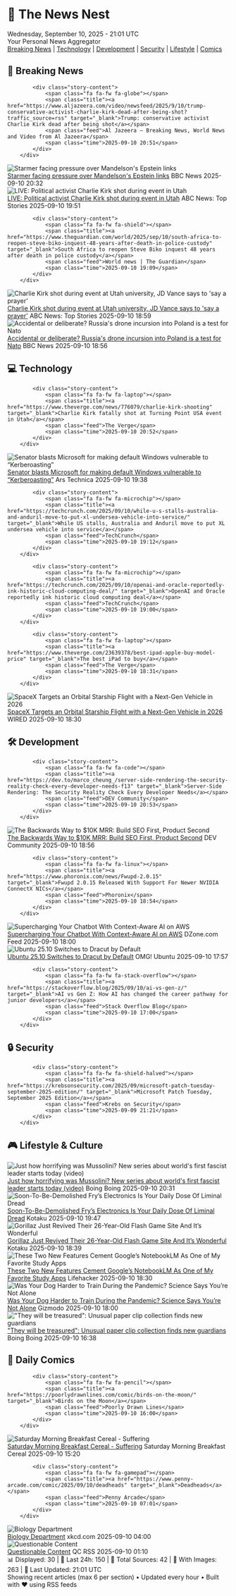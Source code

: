 <!-- Processing 54 RSS feeds at 2025-09-10 21:01:42 UTC -->
<!-- Processing: XKCD -->
<!-- Processing: Saturday Morning Breakfast Cereal -->
<!-- Processing: Dilbert -->
<!-- Processing: Cyanide & Happiness -->
<!-- Processing: Questionable Content -->
<!-- Processing: CNN Top Stories -->
<!-- Processing: BBC World News -->
<!-- Processing: BBC Breaking News -->
<!-- Processing: Al Jazeera Breaking News -->
<!-- Processing: Associated Press Breaking -->
<!-- Processing: Guardian World News -->
<!-- Processing: Sky News World -->
<!-- Processing: TechCrunch -->
<!-- Processing: The Verge -->
<!-- Processing: O'Reilly Radar -->
<!-- Processing: Hacker News -->
<!-- Processing: Dev.to -->
<!-- Processing: Phoronix Linux News -->
<!-- Processing: It's FOSS -->
<!-- Processing: Linux.com -->
<!-- Processing: Red Hat Blog -->
<!-- Processing: Ubuntu Blog -->
<!-- Processing: GitLab Blog -->
<!-- Processing: InfoQ -->
<!-- Processing: Martin Fowler -->
<!-- Processing: Boing Boing -->
<!-- Processing: Krebs on Security -->
<!-- Generated 8 new posts out of 27 feeds processed -->
<div class="newspaper-header">
    <h1 class="newspaper-title">📰 The News Nest</h1>
    <div class="newspaper-date">Wednesday, September 10, 2025 - 21:01 UTC</div>
    <div class="newspaper-subtitle">Your Personal News Aggregator</div>
</div>

<div class="newspaper-nav">
    <a href="#breaking">Breaking News</a> |
    <a href="#tech">Technology</a> |
    <a href="#dev">Development</a> |
    <a href="#security">Security</a> |
    <a href="#lifestyle">Lifestyle</a> |
    <a href="#webcomics">Comics</a>
</div>

<div class="news-section breaking-news" id="breaking">
<h2 class="section-header">🚨 Breaking News</h2>
<div class="stories-container">
<div class="story">
            
            <div class="story-content">
                <span class="fa fa-fw fa-globe"></span>
                <span class="title"><a href="https://www.aljazeera.com/video/newsfeed/2025/9/10/trump-conservative-activist-charlie-kirk-dead-after-being-shot?traffic_source=rss" target="_blank">Trump: conservative activist Charlie Kirk dead after being shot</a></span>
                <span class="feed">Al Jazeera – Breaking News, World News and Video from Al Jazeera</span>
                <span class="time">2025-09-10 20:51</span>
            </div>
        </div>
<div class="story">
            <img src="https://ichef.bbci.co.uk/ace/standard/240/cpsprodpb/f6e4/live/739a8cd0-8e7d-11f0-8c2b-d3304d08feaa.jpg" alt="Starmer facing pressure over Mandelson&#x27;s Epstein links" class="story-image" loading="lazy" onerror="this.style.display='none'">
            <div class="story-content">
                <span class="fa fa-fw fa-flag"></span>
                <span class="title"><a href="https://www.bbc.com/news/articles/cwy9jqn0vyjo?at_medium=RSS&at_campaign=rss" target="_blank">Starmer facing pressure over Mandelson&#x27;s Epstein links</a></span>
                <span class="feed">BBC News</span>
                <span class="time">2025-09-10 20:32</span>
            </div>
        </div>
<div class="story">
            <img src="https://s.abcnews.com/images/US/abcnewsl-abc-ml-250107_1736267930625_hpMain_4x3t_384.jpg" alt="LIVE:  Political activist Charlie Kirk shot during event in Utah" class="story-image" loading="lazy" onerror="this.style.display='none'">
            <div class="story-content">
                <span class="fa fa-fw fa-tv"></span>
                <span class="title"><a href="https://abcnews.go.com/Live/video/abcnews-live-41463246" target="_blank">LIVE:  Political activist Charlie Kirk shot during event in Utah</a></span>
                <span class="feed">ABC News: Top Stories</span>
                <span class="time">2025-09-10 19:51</span>
            </div>
        </div>
<div class="story">
            
            <div class="story-content">
                <span class="fa fa-fw fa-shield"></span>
                <span class="title"><a href="https://www.theguardian.com/world/2025/sep/10/south-africa-to-reopen-steve-biko-inquest-48-years-after-death-in-police-custody" target="_blank">South Africa to reopen Steve Biko inquest 48 years after death in police custody</a></span>
                <span class="feed">World news | The Guardian</span>
                <span class="time">2025-09-10 19:09</span>
            </div>
        </div>
<div class="story">
            <img src="https://s.abcnews.com/images/Politics/charlie-kirk-gty-lv-240715_1721094534329_hpMain_2_4x3t_384.jpg" alt="Charlie Kirk shot during event at Utah university, JD Vance says to &#x27;say a prayer&#x27;" class="story-image" loading="lazy" onerror="this.style.display='none'">
            <div class="story-content">
                <span class="fa fa-fw fa-tv"></span>
                <span class="title"><a href="https://abcnews.go.com/US/charlie-kirk-shot-event-utah-university-jd-vance/story?id=125451514" target="_blank">Charlie Kirk shot during event at Utah university, JD Vance says to &#x27;say a prayer&#x27;</a></span>
                <span class="feed">ABC News: Top Stories</span>
                <span class="time">2025-09-10 18:59</span>
            </div>
        </div>
<div class="story">
            <img src="https://ichef.bbci.co.uk/ace/standard/240/cpsprodpb/11c5/live/9e0e72f0-8e6a-11f0-9cf6-cbf3e73ce2b9.jpg" alt="Accidental or deliberate? Russia&#x27;s drone incursion into Poland is a test for Nato" class="story-image" loading="lazy" onerror="this.style.display='none'">
            <div class="story-content">
                <span class="fa fa-fw fa-earth-americas"></span>
                <span class="title"><a href="https://www.bbc.com/news/articles/clydk8821nro?at_medium=RSS&at_campaign=rss" target="_blank">Accidental or deliberate? Russia&#x27;s drone incursion into Poland is a test for Nato</a></span>
                <span class="feed">BBC News</span>
                <span class="time">2025-09-10 18:56</span>
            </div>
        </div>
</div>
</div>
<div class="news-section tech-news" id="tech">
<h2 class="section-header">💻 Technology</h2>
<div class="stories-container">
<div class="story">
            
            <div class="story-content">
                <span class="fa fa-fw fa-laptop"></span>
                <span class="title"><a href="https://www.theverge.com/news/776079/charlie-kirk-shooting" target="_blank">Charlie Kirk fatally shot at Turning Point USA event in Utah</a></span>
                <span class="feed">The Verge</span>
                <span class="time">2025-09-10 20:52</span>
            </div>
        </div>
<div class="story">
            <img src="https://cdn.arstechnica.net/wp-content/uploads/2025/09/microsoft-logo-500x500.jpg" alt="Senator blasts Microsoft for making default Windows vulnerable to “Kerberoasting”" class="story-image" loading="lazy" onerror="this.style.display='none'">
            <div class="story-content">
                <span class="fa fa-fw fa-cog"></span>
                <span class="title"><a href="https://arstechnica.com/security/2025/09/senator-blasts-microsoft-for-making-default-windows-vulnerable-to-kerberoasting/" target="_blank">Senator blasts Microsoft for making default Windows vulnerable to “Kerberoasting”</a></span>
                <span class="feed">Ars Technica</span>
                <span class="time">2025-09-10 19:38</span>
            </div>
        </div>
<div class="story">
            
            <div class="story-content">
                <span class="fa fa-fw fa-microchip"></span>
                <span class="title"><a href="https://techcrunch.com/2025/09/10/while-u-s-stalls-australia-and-anduril-move-to-put-xl-undersea-vehicle-into-service/" target="_blank">While US stalls, Australia and Anduril move to put XL undersea vehicle into service</a></span>
                <span class="feed">TechCrunch</span>
                <span class="time">2025-09-10 19:12</span>
            </div>
        </div>
<div class="story">
            
            <div class="story-content">
                <span class="fa fa-fw fa-microchip"></span>
                <span class="title"><a href="https://techcrunch.com/2025/09/10/openai-and-oracle-reportedly-ink-historic-cloud-computing-deal/" target="_blank">OpenAI and Oracle reportedly ink historic cloud computing deal</a></span>
                <span class="feed">TechCrunch</span>
                <span class="time">2025-09-10 19:00</span>
            </div>
        </div>
<div class="story">
            
            <div class="story-content">
                <span class="fa fa-fw fa-laptop"></span>
                <span class="title"><a href="https://www.theverge.com/23639378/best-ipad-apple-buy-model-price" target="_blank">The best iPad to buy</a></span>
                <span class="feed">The Verge</span>
                <span class="time">2025-09-10 18:31</span>
            </div>
        </div>
<div class="story">
            <img src="https://media.wired.com/photos/68c1a79782c1abee12931e76/master/pass/starship-1536x864.jpg" alt="SpaceX Targets an Orbital Starship Flight with a Next-Gen Vehicle in 2026" class="story-image" loading="lazy" onerror="this.style.display='none'">
            <div class="story-content">
                <span class="fa fa-fw fa-bolt"></span>
                <span class="title"><a href="https://www.wired.com/story/spacex-targets-an-orbital-starship-flight-with-a-next-gen-vehicle-in-2026/" target="_blank">SpaceX Targets an Orbital Starship Flight with a Next-Gen Vehicle in 2026</a></span>
                <span class="feed">WIRED</span>
                <span class="time">2025-09-10 18:30</span>
            </div>
        </div>
</div>
</div>
<div class="news-section dev-news" id="dev">
<h2 class="section-header">🛠️ Development</h2>
<div class="stories-container">
<div class="story">
            
            <div class="story-content">
                <span class="fa fa-fw fa-code"></span>
                <span class="title"><a href="https://dev.to/marco_cheung_/server-side-rendering-the-security-reality-check-every-developer-needs-f13" target="_blank">Server-Side Rendering: The Security Reality Check Every Developer Needs</a></span>
                <span class="feed">DEV Community</span>
                <span class="time">2025-09-10 20:53</span>
            </div>
        </div>
<div class="story">
            <img src="https://media2.dev.to/dynamic/image/width=800%2Cheight=%2Cfit=scale-down%2Cgravity=auto%2Cformat=auto/https%3A%2F%2Fdev-to-uploads.s3.amazonaws.com%2Fuploads%2Farticles%2Fsxzr88187iq734kawa4l.png" alt="The Backwards Way to $10K MRR: Build SEO First, Product Second" class="story-image" loading="lazy" onerror="this.style.display='none'">
            <div class="story-content">
                <span class="fa fa-fw fa-code"></span>
                <span class="title"><a href="https://dev.to/shayy/the-backwards-way-to-10k-mrr-build-seo-first-product-second-1e82" target="_blank">The Backwards Way to $10K MRR: Build SEO First, Product Second</a></span>
                <span class="feed">DEV Community</span>
                <span class="time">2025-09-10 18:56</span>
            </div>
        </div>
<div class="story">
            
            <div class="story-content">
                <span class="fa fa-fw fa-linux"></span>
                <span class="title"><a href="https://www.phoronix.com/news/Fwupd-2.0.15" target="_blank">Fwupd 2.0.15 Released With Support For Newer NVIDIA ConnectX NICs</a></span>
                <span class="feed">Phoronix</span>
                <span class="time">2025-09-10 18:54</span>
            </div>
        </div>
<div class="story">
            <img src="https://dz2cdn1.dzone.com/thumbnail?fid=18610158&w=600" alt="Supercharging Your Chatbot With Context-Aware AI on AWS" class="story-image" loading="lazy" onerror="this.style.display='none'">
            <div class="story-content">
                <span class="fa fa-fw fa-newspaper"></span>
                <span class="title"><a href="https://dzone.com/articles/supercharging-your-chatbot-with-context-aware-ai-aws" target="_blank">Supercharging Your Chatbot With Context-Aware AI on AWS</a></span>
                <span class="feed">DZone.com Feed</span>
                <span class="time">2025-09-10 18:00</span>
            </div>
        </div>
<div class="story">
            <img src="https://i0.wp.com/www.omgubuntu.co.uk/wp-content/uploads/2023/05/ubuntu-circuit.jpg?resize=406%2C232&amp;ssl=1" alt="Ubuntu 25.10 Switches to Dracut by Default" class="story-image" loading="lazy" onerror="this.style.display='none'">
            <div class="story-content">
                <span class="fa fa-fw fa-ubuntu"></span>
                <span class="title"><a href="https://www.omgubuntu.co.uk/2025/09/ubuntu-25-10-switches-to-dracut-by-default" target="_blank">Ubuntu 25.10 Switches to Dracut by Default</a></span>
                <span class="feed">OMG! Ubuntu</span>
                <span class="time">2025-09-10 17:57</span>
            </div>
        </div>
<div class="story">
            
            <div class="story-content">
                <span class="fa fa-fw fa-stack-overflow"></span>
                <span class="title"><a href="https://stackoverflow.blog/2025/09/10/ai-vs-gen-z/" target="_blank">AI vs Gen Z: How AI has changed the career pathway for junior developers</a></span>
                <span class="feed">Stack Overflow Blog</span>
                <span class="time">2025-09-10 17:00</span>
            </div>
        </div>
</div>
</div>
<div class="news-section security-news" id="security">
<h2 class="section-header">🔒 Security</h2>
<div class="stories-container">
<div class="story">
            
            <div class="story-content">
                <span class="fa fa-fw fa-shield-halved"></span>
                <span class="title"><a href="https://krebsonsecurity.com/2025/09/microsoft-patch-tuesday-september-2025-edition/" target="_blank">Microsoft Patch Tuesday, September 2025 Edition</a></span>
                <span class="feed">Krebs on Security</span>
                <span class="time">2025-09-09 21:21</span>
            </div>
        </div>
</div>
</div>
<div class="news-section lifestyle-news" id="lifestyle">
<h2 class="section-header">🎮 Lifestyle & Culture</h2>
<div class="stories-container">
<div class="story">
            <img src="https://i0.wp.com/boingboing.net/wp-content/uploads/2025/09/mussolini.jpeg?fit=1080%2C574&amp;quality=60&amp;ssl=1" alt="Just how horrifying was Mussolini? New series about world&#x27;s first fascist leader starts today (video)" class="story-image" loading="lazy" onerror="this.style.display='none'">
            <div class="story-content">
                <span class="fa fa-fw fa-arrow-right"></span>
                <span class="title"><a href="https://boingboing.net/2025/09/10/just-how-horrifying-was-mussolini-new-series-about-worlds-first-fascist-leader-starts-today-video.html" target="_blank">Just how horrifying was Mussolini? New series about world&#x27;s first fascist leader starts today (video)</a></span>
                <span class="feed">Boing Boing</span>
                <span class="time">2025-09-10 20:31</span>
            </div>
        </div>
<div class="story">
            <img src="https://kotaku.com/app/uploads/2025/09/New-Project-10.jpg" alt="Soon-To-Be-Demolished Fry’s Electronics Is Your Daily Dose Of Liminal Dread" class="story-image" loading="lazy" onerror="this.style.display='none'">
            <div class="story-content">
                <span class="fa fa-fw fa-gamepad"></span>
                <span class="title"><a href="https://kotaku.com/frys-electronics-store-abandoned-liminal-phoenix-az-2000624785" target="_blank">Soon-To-Be-Demolished Fry’s Electronics Is Your Daily Dose Of Liminal Dread</a></span>
                <span class="feed">Kotaku</span>
                <span class="time">2025-09-10 19:47</span>
            </div>
        </div>
<div class="story">
            <img src="https://kotaku.com/app/uploads/2025/09/New-Project-8.jpg" alt="Gorillaz Just Revived Their 26-Year-Old Flash Game Site And It’s Wonderful" class="story-image" loading="lazy" onerror="this.style.display='none'">
            <div class="story-content">
                <span class="fa fa-fw fa-gamepad"></span>
                <span class="title"><a href="https://kotaku.com/gorillaz-revive-26-year-old-flash-game-site-kong-studios-2000624770" target="_blank">Gorillaz Just Revived Their 26-Year-Old Flash Game Site And It’s Wonderful</a></span>
                <span class="feed">Kotaku</span>
                <span class="time">2025-09-10 18:39</span>
            </div>
        </div>
<div class="story">
            <img src="https://lifehacker.com/imagery/articles/01K4T96YRWTYN3XQK7PKG91S57/hero-image.png" alt="These Two New Features Cement Google’s NotebookLM As One of My Favorite Study Apps" class="story-image" loading="lazy" onerror="this.style.display='none'">
            <div class="story-content">
                <span class="fa fa-fw fa-life-ring"></span>
                <span class="title"><a href="https://lifehacker.com/tech/googles-notebooklm-introduces-quizzes-flashcards-tools?utm_medium=RSS" target="_blank">These Two New Features Cement Google’s NotebookLM As One of My Favorite Study Apps</a></span>
                <span class="feed">Lifehacker</span>
                <span class="time">2025-09-10 18:30</span>
            </div>
        </div>
<div class="story">
            <img src="https://gizmodo.com/app/uploads/2025/09/beagle-pulling-on-leash.jpg" alt="Was Your Dog Harder to Train During the Pandemic? Science Says You’re Not Alone" class="story-image" loading="lazy" onerror="this.style.display='none'">
            <div class="story-content">
                <span class="fa fa-fw fa-computer"></span>
                <span class="title"><a href="https://gizmodo.com/was-your-dog-harder-to-train-during-the-pandemic-science-says-youre-not-alone-2000656447" target="_blank">Was Your Dog Harder to Train During the Pandemic? Science Says You’re Not Alone</a></span>
                <span class="feed">Gizmodo</span>
                <span class="time">2025-09-10 18:00</span>
            </div>
        </div>
<div class="story">
            <img src="https://i0.wp.com/boingboing.net/wp-content/uploads/2025/09/knolling-clips.jpg?fit=1200%2C800&amp;quality=60&amp;ssl=1" alt="&quot;They will be treasured&quot;: Unusual paper clip collection finds new guardians" class="story-image" loading="lazy" onerror="this.style.display='none'">
            <div class="story-content">
                <span class="fa fa-fw fa-arrow-right"></span>
                <span class="title"><a href="https://boingboing.net/2025/09/10/they-will-be-treasured-unusual-paper-clip-collection-finds-new-guardians.html" target="_blank">&quot;They will be treasured&quot;: Unusual paper clip collection finds new guardians</a></span>
                <span class="feed">Boing Boing</span>
                <span class="time">2025-09-10 16:38</span>
            </div>
        </div>
</div>
</div>
<div class="news-section webcomics-section" id="webcomics">
<h2 class="section-header">🎨 Daily Comics</h2>
<div class="stories-container">
<div class="story">
            
            <div class="story-content">
                <span class="fa fa-fw fa-pencil"></span>
                <span class="title"><a href="https://poorlydrawnlines.com/comic/birds-on-the-moon/" target="_blank">Birds on the Moon</a></span>
                <span class="feed">Poorly Drawn Lines</span>
                <span class="time">2025-09-10 16:00</span>
            </div>
        </div>
<div class="story">
            <img src="https://www.smbc-comics.com/comics/1757395084-20250910.png" alt="Saturday Morning Breakfast Cereal - Suffering" class="story-image" loading="lazy" onerror="this.style.display='none'">
            <div class="story-content">
                <span class="fa fa-fw fa-smile"></span>
                <span class="title"><a href="https://www.smbc-comics.com/comic/suffering-4" target="_blank">Saturday Morning Breakfast Cereal - Suffering</a></span>
                <span class="feed">Saturday Morning Breakfast Cereal</span>
                <span class="time">2025-09-10 15:20</span>
            </div>
        </div>
<div class="story">
            
            <div class="story-content">
                <span class="fa fa-fw fa-gamepad"></span>
                <span class="title"><a href="https://www.penny-arcade.com/comic/2025/09/10/deadheads" target="_blank">Deadheads</a></span>
                <span class="feed">Penny Arcade</span>
                <span class="time">2025-09-10 07:01</span>
            </div>
        </div>
<div class="story">
            <img src="https://imgs.xkcd.com/comics/biology_department.png" alt="Biology Department" class="story-image" loading="lazy" onerror="this.style.display='none'">
            <div class="story-content">
                <span class="fa fa-fw fa-laugh"></span>
                <span class="title"><a href="https://xkcd.com/3140/" target="_blank">Biology Department</a></span>
                <span class="feed">xkcd.com</span>
                <span class="time">2025-09-10 04:00</span>
            </div>
        </div>
<div class="story">
            <img src="http://www.questionablecontent.net/comics/5654.png" alt="Questionable Content" class="story-image" loading="lazy" onerror="this.style.display='none'">
            <div class="story-content">
                <span class="fa fa-fw fa-music"></span>
                <span class="title"><a href="http://questionablecontent.net/view.php?comic=5654" target="_blank">Questionable Content</a></span>
                <span class="feed">QC RSS</span>
                <span class="time">2025-09-10 01:10</span>
            </div>
        </div>
</div>
</div>

<div class="newspaper-footer">
    <div class="stats">
        📊 Displayed: 30 | 📅 Last 24h: 150 | 📡 Total Sources: 42 | 📸 With Images: 263 |
        🔄 Last Updated: 21:01 UTC
    </div>
    <div class="footer-note">
        Showing recent articles (max 6 per section) • Updated every hour • Built with ❤️ using RSS feeds
    </div>
</div>
